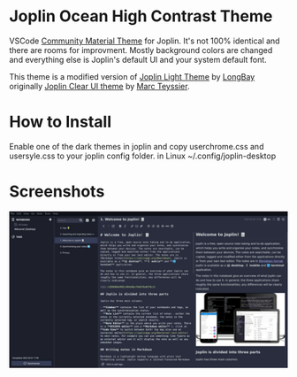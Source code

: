 # Joplin Ocean High Contrast Theme
VSCode [Community Material Theme](https://marketplace.visualstudio.com/items?itemName=equinusocio.vsc-community-material-theme) for Joplin. It's not 100% identical and there are rooms for improvment. Mostly background colors are changed and everything else is Joplin's default UI and your system default font.

This theme is a modified version of [Joplin Light Theme](https://github.com/LongBay/Joplin-Light-Theme) by [LongBay](https://github.com/LongBay) originally [Joplin Clear UI theme](https://github.com/marcteys/joplin-theme-clearUI) by [Marc Teyssier](https://github.com/marcteys).
 
# How to Install
Enable one of the dark themes in joplin and copy userchrome.css and usersyle.css to your joplin config folder. in Linux ~/.config/joplin-desktop

# Screenshots
![screenshots](/screenshots.gif)
